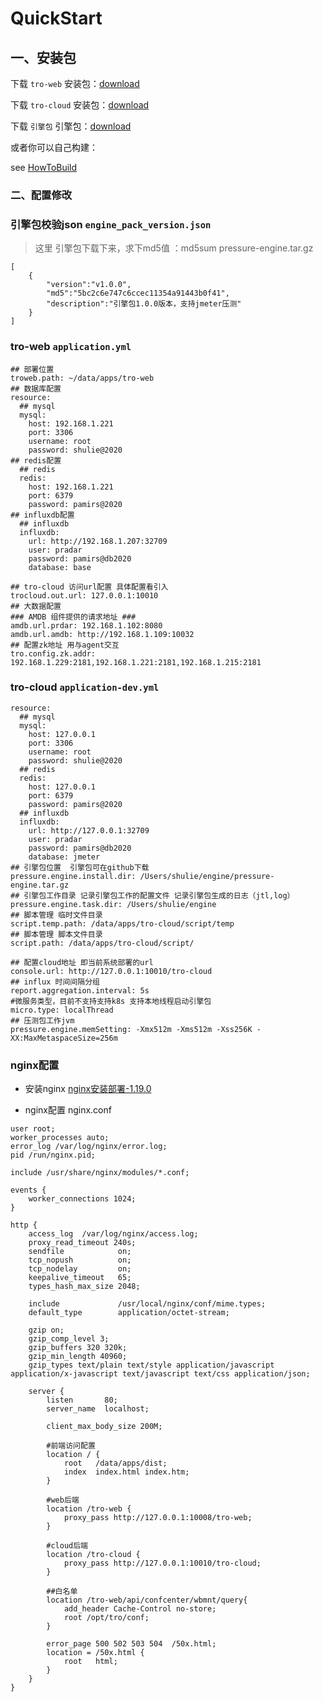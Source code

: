 # QuickStart

## 一、安装包

下载 `tro-web` 安装包：[download](http://xxxxx)

下载 `tro-cloud` 安装包：[download](http://xxxxx)

下载 `引擎包` 引擎包：[download](https://shulie-main-pass.oss-cn-hangzhou.aliyuncs.com/open-source/pressure-engine.tar.gz)

或者你可以自己构建：

see [HowToBuild](HowToBuild.md)

### 二、配置修改

### 引擎包校验json `engine_pack_version.json`
> 这里 引擎包下载下来，求下md5值 ：md5sum pressure-engine.tar.gz
```
[
    {
        "version":"v1.0.0",
        "md5":"5bc2c6e747c6ccec11354a91443b0f41",
        "description":"引擎包1.0.0版本，支持jmeter压测"
    }
]
```

### tro-web  `application.yml`
```
## 部署位置
troweb.path: ~/data/apps/tro-web
## 数据库配置
resource:
  ## mysql
  mysql:
    host: 192.168.1.221
    port: 3306
    username: root
    password: shulie@2020
## redis配置
  ## redis
  redis:
    host: 192.168.1.221
    port: 6379
    password: pamirs@2020
## influxdb配置
  ## influxdb
  influxdb:
    url: http://192.168.1.207:32709
    user: pradar
    password: pamirs@db2020
    database: base

## tro-cloud 访问url配置 具体配置看引入
trocloud.out.url: 127.0.0.1:10010
## 大数据配置
### AMDB 组件提供的请求地址 ###
amdb.url.prdar: 192.168.1.102:8080
amdb.url.amdb: http://192.168.1.109:10032
## 配置zk地址 用与agent交互
tro.config.zk.addr: 192.168.1.229:2181,192.168.1.221:2181,192.168.1.215:2181
```

### tro-cloud `application-dev.yml`
```
resource:
  ## mysql
  mysql:
    host: 127.0.0.1
    port: 3306
    username: root
    password: shulie@2020
  ## redis
  redis:
    host: 127.0.0.1
    port: 6379
    password: pamirs@2020
  ## influxdb
  influxdb:
    url: http://127.0.0.1:32709
    user: pradar
    password: pamirs@db2020
    database: jmeter
## 引擎包位置  引擎包可在github下载
pressure.engine.install.dir: /Users/shulie/engine/pressure-engine.tar.gz
## 引擎包工作目录 记录引擎包工作的配置文件 记录引擎包生成的日志（jtl,log）
pressure.engine.task.dir: /Users/shulie/engine
## 脚本管理 临时文件目录
script.temp.path: /data/apps/tro-cloud/script/temp
## 脚本管理 脚本文件目录
script.path: /data/apps/tro-cloud/script/

## 配置cloud地址 即当前系统部署的url
console.url: http://127.0.0.1:10010/tro-cloud
## influx 时间间隔分组
report.aggregation.interval: 5s
#微服务类型，目前不支持支持k8s 支持本地线程启动引擎包
micro.type: localThread
## 压测包工作jvm
pressure.engine.memSetting: -Xmx512m -Xms512m -Xss256K -XX:MaxMetaspaceSize=256m
```
### nginx配置 
- 安装nginx  [nginx安装部署-1.19.0](nginx-1.19.0.tar.gz)

- nginx配置  nginx.conf
```
user root;
worker_processes auto;
error_log /var/log/nginx/error.log;
pid /run/nginx.pid;

include /usr/share/nginx/modules/*.conf;

events {
    worker_connections 1024;
}

http {
    access_log  /var/log/nginx/access.log;
    proxy_read_timeout 240s;
    sendfile            on;
    tcp_nopush          on;
    tcp_nodelay         on;
    keepalive_timeout   65;
    types_hash_max_size 2048;
 
    include             /usr/local/nginx/conf/mime.types;
    default_type        application/octet-stream;

    gzip on;
    gzip_comp_level 3;
    gzip_buffers 320 320k;
    gzip_min_length 40960;
    gzip_types text/plain text/style application/javascript application/x-javascript text/javascript text/css application/json;

    server {
        listen       80;
        server_name  localhost;

        client_max_body_size 200M;

        #前端访问配置
        location / {
            root   /data/apps/dist;
            index  index.html index.htm;
        }

        #web后端
        location /tro-web {
            proxy_pass http://127.0.0.1:10008/tro-web;
        }

        #cloud后端
        location /tro-cloud {
            proxy_pass http://127.0.0.1:10010/tro-cloud;
        }

        ##白名单
        location /tro-web/api/confcenter/wbmnt/query{
            add_header Cache-Control no-store;
            root /opt/tro/conf;
        }

        error_page 500 502 503 504  /50x.html;
        location = /50x.html {
            root   html;
        }
    }
}
```
